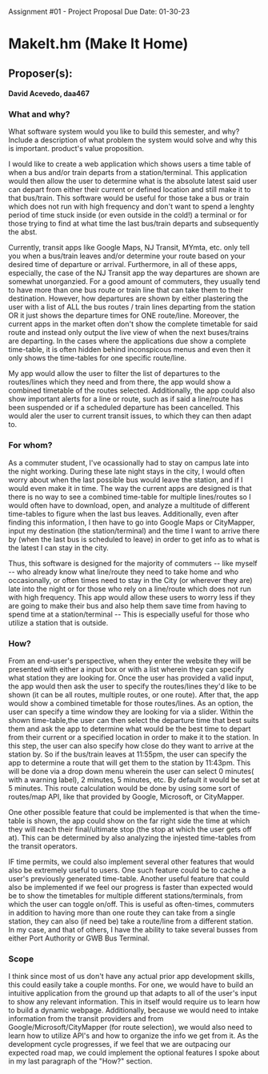 Assignment #01 - Project Proposal
Due Date: 01-30-23

# MakeIt.hm (Make It Home)

## Proposer(s): 
####     David Acevedo, daa467


### What and why?

What software system would you like to build this semester, and why? Include a description of what problem the system would solve and why this is important. product's value proposition.

I would like to create a web application which shows users a time table of when a bus and/or train departs from a station/terminal. This application would then allow the user to determine what is the absolute latest said user can depart from either their current or defined location and still make it to that bus/train. This software would be useful for those take a bus or train which does not run with high frequency and don't want to spend a lenghty period of time stuck inside (or even outside in the cold!) a terminal or for those trying to find at what time the last bus/train departs and subsequently the abst.

Currently, transit apps like Google Maps, NJ Transit, MYmta, etc. only tell you when a bus/train leaves and/or determine your route based on your desired time of departure or arrival. Furthermore, in all of these apps, especially, the case of the NJ Transit app the way departures are shown are somewhat unorganzied. 
For a good amount of commuters, they usually tend to have more than one bus route or train line that can take them to their destination. However, how departures are shown by either plastering the user with a list of ALL the bus routes / train lines departing from the station OR it just shows the departure times for ONE route/line. Moreover, the current apps in the market often  don't show the complete timetable for said route and instead only output the live view of when the next buses/trains are departing. In the cases where the applications due show a complete time-table, it is often hidden behind inconspicous menus and even then it only shows the time-tables for one specific route/line. 

My app would allow the user to filter the list of departures to the routes/lines which they need and from there, the app would show a combined timetable of the routes selected. Additionally, the app could also show important alerts for a line or route, such as if said a line/route has been suspended or if a scheduled departure has been cancelled. This would aler the user to current transit issues, to which they can then adapt to.


### For whom?

As a commuter student, I've ocassionally had to stay on campus late into the night working. During these late night stays in the city, I would often worry about when the last possible bus would leave the station, and if I would even make it in time. The way the current apps are designed is that there is no way to see a combined time-table for multiple lines/routes so I would often have to download, open, and analyze a multitude of different time-tables to figure when the last bus leaves. Additionally, even after finding this information, I then have to go into Google Maps or CityMapper, input my destination (the station/terminal) and the time I want to arrive there by (when the last bus is scheduled to leave) in order to get info as to what is the latest I can stay in the city.

Thus, this software is designed for the majority of commuters -- like myself -- who already know what line/route they need to take home and who occasionally, or often times need to stay in the City (or wherever they are) late into the night or for those who rely on a line/route which does not run with high frequency. This app would allow these users to worry less if they are going to make their bus and also help them save time from having to spend time at a station/terminal -- This is especially useful for those who utilize a station that is outside.

### How?

From an end-user's perspective, when they enter the website they will be presented with either a input box or with a list wherein they can specify what station they are looking for. Once the user has provided a valid input, the app would then ask the user to specify the routes/lines they'd like to be shown (it can be all routes, multiple routes, or one route). After that, the app would show a combined timetable for those routes/lines. As an option, the user can specify a time window they are looking for via a slider.
Within the shown time-table,the user can then select the departure time that best suits them and ask the app to determine what would be the best time to depart from their current or a specified location in order to make it to the station. In this step, the user can also specify how close do they want to arrive at the station by. So if the bus/train leaves at 11:55pm, the user can specify the app to determine a route that will get them to the station by 11:43pm. This will be done via a drop down menu wherein the user can select 0 minutes( with a warning label), 2 minutes, 5 minutes, etc. By default it would be set at 5 minutes. This route calculation would be done by using some sort of routes/map API, like that provided by Google, Microsoft, or CityMapper.

One other possible feature that could be implemented is that when the time-table is shown, the app could show on the far right side the time at which they will reach their final/ultimate stop (the stop at which the user gets off at). This can be determined by also analyzing the injested time-tables from the transit operators.

IF time permits, we could also implement several other features that would also be extremely useful to users.
One such feature could be to cache a user's previously generated time-table. Another useful feature that could also be implemented if we feel our progress is faster than expected would be to show the timetables for multiple different stations/terminals, from which the user can toggle on/off. This is useful as often-times, commuters in addition to having more than one route they can take from a single station, they can also (if need be) take a route/line from a different station. In my case, and that of others, I have the ability to take several busses from either Port Authority or GWB Bus Terminal.

### Scope

I think since most of us don't have any actual  prior app development skills, this could easily take a couple months. For one, we would have to build an intuitive application from the ground up that adapts to all of the user's input to show any relevant information. This in itself would require us to learn how to build a dynamic webpage. Additionally, because we would need to intake information from the transit providers and from Google/Microsoft/CityMapper (for route selection), we would also need to learn how to utilize API's and how to organize the info we get from it. As the development cycle progresses, if we feel that we are outpacing our expected road map, we could implement the optional features I spoke about in my last paragraph of  the "How?" section.